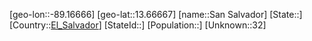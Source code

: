 ﻿---
location: [13.66667,-89.16666]
type: City
tags:
- geo/City


SpocWebEntityId: 35961
isDeleted: false
confidential: public

---
[geo-lon::-89.16666]
[geo-lat::13.66667]
[name::San Salvador]
[State::]
[Country::[El_Salvador](geo/Continent/South-America/El_Salvador.md)]
[StateId::]
[Population::]
[Unknown::32]

